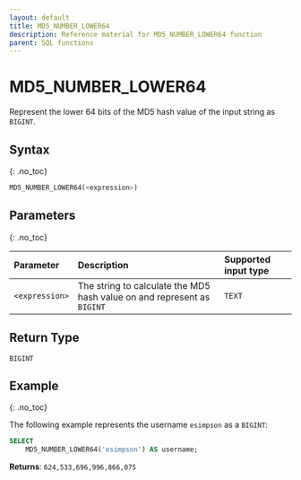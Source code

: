 ```yaml
---
layout: default
title: MD5_NUMBER_LOWER64
description: Reference material for MD5_NUMBER_LOWER64 function
parent: SQL functions
---
```


# MD5\_NUMBER\_LOWER64

Represent the lower 64 bits of the MD5 hash value of the input string as `BIGINT`.

## Syntax
{: .no_toc}

```sql
MD5_NUMBER_LOWER64(<expression>)
```

## Parameters 
{: .no_toc}

| Parameter  | Description                                                              | Supported input type | 
| :---------- | :------------------------------------------------------------------------ | :-------|
| `<expression>` | The string to calculate the MD5 hash value on and represent as `BIGINT` | `TEXT` | 

## Return Type
`BIGINT`

## Example
{: .no_toc}

The following example represents the username `esimpson` as a `BIGINT`: 

```sql
SELECT
	MD5_NUMBER_LOWER64('esimpson') AS username;
```

**Returns**: `624,533,696,996,866,075`
